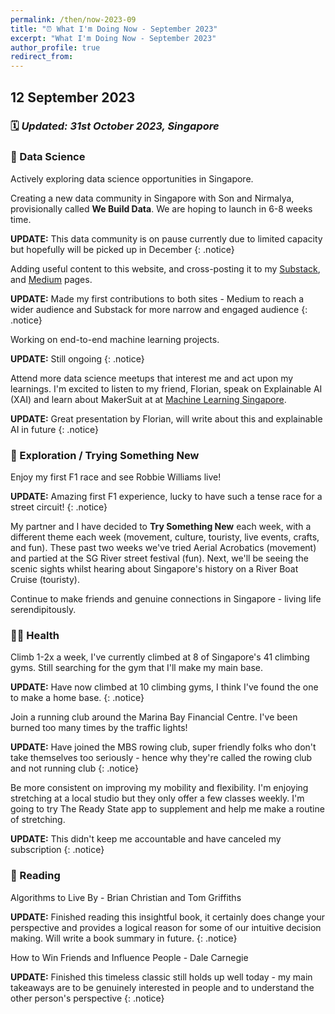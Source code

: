 ```yaml
---
permalink: /then/now-2023-09
title: "⏰ What I'm Doing Now - September 2023"
excerpt: "What I'm Doing Now - September 2023"
author_profile: true
redirect_from: 
---
```


## 12 September 2023

### 🗓️ *Updated: 31st October 2023, Singapore*

### 🧠 Data Science

Actively exploring data science opportunities in Singapore.  

Creating a new data community in Singapore with Son and Nirmalya, provisionally called **We Build Data**. We are hoping to launch in 6-8 weeks time.

**UPDATE:** This data community is on pause currently due to limited capacity but hopefully will be picked up in December
{: .notice}

Adding useful content to this website, and cross-posting it to my [Substack](https://vincelam.substack.com/), and [Medium](https://medium.com/@vince-lam) pages.

**UPDATE:** Made my first contributions to both sites - Medium to reach a wider audience and Substack for more narrow and engaged audience
{: .notice}

Working on end-to-end machine learning projects.

**UPDATE:** Still ongoing
{: .notice}

Attend more data science meetups that interest me and act upon my learnings. I'm excited to listen to my friend, Florian, speak on Explainable AI (XAI)  and learn about MakerSuit at at [Machine Learning Singapore](https://www.meetup.com/machine-learning-singapore/events/295882713/).

**UPDATE:** Great presentation by Florian, will write about this and explainable AI in future
{: .notice}

### 👶 Exploration / Trying Something New

Enjoy my first F1 race and see Robbie Williams live!

**UPDATE:** Amazing first F1 experience, lucky to have such a tense race for a street circuit!
{: .notice}

My partner and I have decided to **Try Something New** each week, with a different theme each week (movement, culture, touristy, live events, crafts, and fun). These past two weeks we've tried Aerial Acrobatics (movement) and partied at the SG River street festival (fun). Next, we'll be seeing the scenic sights whilst hearing about Singapore's history on a River Boat Cruise (touristy).

Continue to make friends and genuine connections in Singapore - living life serendipitously.

### 🏃‍♂️ Health

Climb 1-2x a week, I've currently climbed at 8 of Singapore's 41 climbing gyms. Still searching for the gym that I'll make my main base.

**UPDATE:** Have now climbed at 10 climbing gyms, I think I've found the one to make a home base.
{: .notice}

Join a running club around the Marina Bay Financial Centre. I've been burned too many times by the traffic lights!

**UPDATE:** Have joined the MBS rowing club, super friendly folks who don't take themselves too seriously - hence why they're called the rowing club and not running club
{: .notice}

Be more consistent on improving my mobility and flexibility. I'm enjoying stretching at a local studio but they only offer a few classes weekly. I'm going to try The Ready State app to supplement and help me make a routine of stretching.

**UPDATE:** This didn't keep me accountable and have canceled my subscription
{: .notice}

### 📖 Reading

Algorithms to Live By - Brian Christian and Tom Griffiths

**UPDATE:** Finished reading this insightful book, it certainly does change your perspective and provides a logical reason for some of our intuitive decision making. Will write a book summary in future.
{: .notice}

How to Win Friends and Influence People - Dale Carnegie

**UPDATE:** Finished this timeless classic still holds up well today - my main takeaways are to be genuinely interested in people and to understand the other person's perspective
{: .notice}
